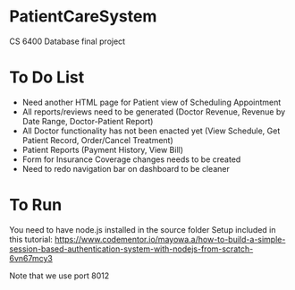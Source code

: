 # PatientCareSystem
CS 6400 Database final project

# To Do List
* Need another HTML page for Patient view of Scheduling Appointment
* All reports/reviews need to be generated (Doctor Revenue, Revenue by Date Range, Doctor-Patient Report)
* All Doctor functionality has not been enacted yet (View Schedule, Get Patient Record, Order/Cancel Treatment)
* Patient Reports (Payment History, View Bill)
* Form for Insurance Coverage changes needs to be created
* Need to redo navigation bar on dashboard to be cleaner

# To Run
You need to have node.js installed in the source folder
Setup included in this tutorial: https://www.codementor.io/mayowa.a/how-to-build-a-simple-session-based-authentication-system-with-nodejs-from-scratch-6vn67mcy3

Note that we use port 8012
